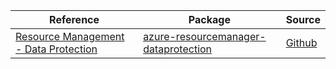 | Reference | Package | Source |
|---|---|---|
|[Resource Management - Data Protection](resourcemanager-dataprotection-readme.md)|[azure-resourcemanager-dataprotection](https://repo1.maven.org/maven2/com/azure/resourcemanager/azure-resourcemanager-dataprotection)|[Github](https://github.com/Azure/azure-sdk-for-java/blob/main/sdk/dataprotection/azure-resourcemanager-dataprotection)|
